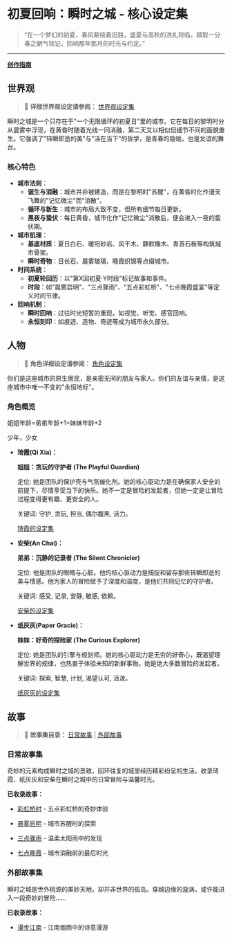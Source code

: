 # **初夏回响：瞬时之城 - 核心设定集**

> “在一个梦幻的初夏，春风萦绕着旧路，盛夏与高秋的洗礼将临。撷取一分春之朝气铭记，回响那年那月的时光与约定。”

-----

[**创作指南**](./guidelines/guidelines.md)

## **世界观**

> 📖 **详细世界观设定请参阅：** [世界观设定集](./WorldView.md)

瞬时之城是一个只存在于"一个无限循环的初夏日"里的城市。它在每日的黎明时分从晨雾中浮现，在黄昏时随着光线一同消融，第二天又以相似但细节不同的面貌重生。它强调了"转瞬即逝的美"与"活在当下"的哲学，是青春的隐喻，也是友谊的舞台。

### **核心特色**
* **城市法则**：
  - **诞生与消融**：城市并非被建造，而是在黎明时"苏醒"，在黄昏时化作漫天飞舞的"记忆微尘"而"消散"。
  - **循环与新生**：城市的布局大致不变，但所有细节每日更新。
  - **黑夜与蛰伏**：每日黄昏，城市化作"记忆微尘"消散后，便会进入一夜的蛰伏期。
* **城市肌理**：
  - **基底材质**：夏日白石、暖阳砂岩、风干木、静默橡木、青苔石板等构筑城市骨架。
  - **瞬时奇物**：日长石、晨雾玻璃、晚霞织锦等点缀城市。
* **时间系统**：
  - **初夏轮回历**：以"第X回初夏·Y时段"标记故事和事件。
  - **时段**：如"晨雾启明"、"三点骤雨"、"五点彩虹桥"、"七点晚霞盛宴"等定义时间节律。
* **回响机制**：
  - **瞬时回响**：过往时光短暂的重现，如视觉、听觉、感官回响。
  - **永恒刻印**：如痕迹、造物、奇迹等成为城市永久部分。

## **人物**

> 📖 **角色详细设定请参阅：** [角色设定集](./characters/characters.md)

你们是这座城市的原生居民，是亲密无间的朋友与家人。你们的友谊与亲情，是这座城市中唯一不变的"永恒地标"。

### **角色概览**

姐姐年龄=弟弟年龄+1=妹妹年龄+2

少年，少女

* **琦霞(Qi Xia)：**
    
    **姐姐：贪玩的守护者 (The Playful Guardian)**

    定位: 她是团队的保护壳与气氛催化剂。她的核心驱动力是在确保家人安全的前提下，尽情享受当下的快乐。她不一定是冒险的发起者，但她一定是让冒险过程变得更有趣、更安全的人。

    关键词: 守护, 贪玩, 担当, 偶尔腹黑, 活力。

    [琦霞的设定集](./characters/QiXia/QiXia.md)

* **安柴(An Chai)：**

    **弟弟：沉静的记录者 (The Silent Chronicler)**

    定位: 他是团队的眼睛与心脏。他的核心驱动力是捕捉和留存那些转瞬即逝的美与情感。他为家人的冒险赋予了深度和温度，是他们共同记忆的守护者。

    关键词: 感受, 记录, 安静, 敏感, 依赖。

    [安柴的设定集](./characters/AnChai/AnChai.md)

* **纸灰灰(Paper Gracie)：**

    **妹妹：好奇的探险家 (The Curious Explorer)**

    定位: 她是团队的引擎与规划师。她的核心驱动力是无穷的好奇心，既渴望理解世界的规律，也热衷于体验未知的新鲜事物。她是绝大多数冒险的发起者。

    关键词: 探索, 智慧, 计划, 渴望认可, 活泼。

    [纸灰灰的设定集](./characters/PaperGracie/PaperGracie.md)


## **故事**

> 📖 **故事集目录：** [日常故事](./daily_stories/README.md) | [外部故事](./external_stories/README.md)

### **日常故事集**

奇妙的元素构成瞬时之城的景致，回环往复的城里经历精彩纷呈的生活。收录琦霞、纸灰灰和安柴在瞬时之城中的日常冒险与温馨时光。

**已收录故事：**

* [彩虹桥时](./daily_stories/001_rainbow_bridge.md) - 五点彩虹桥的奇妙体验

* [晨雾启明](./daily_stories/002_morning_mist.md) - 城市苏醒时的探索

* [三点骤雨](./daily_stories/003_sudden_rain.md) - 温柔太阳雨中的发现

* [七点晚霞](./daily_stories/004_evening_glow.md) - 城市消融前的最后时光

### **外部故事集**

瞬时之城是世外桃源的美妙天地，却并非世界的孤岛。穿越边缘的漩涡，或许能进入一段奇妙的冒险......

**已收录故事：**

* [漫步江南](./external_stories/001_漫步江南/001_漫步江南.md) - 江南烟雨中的诗意漫游